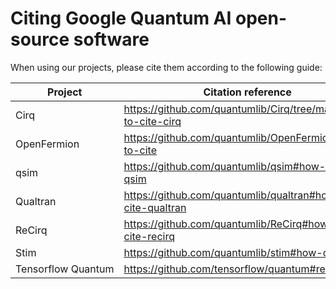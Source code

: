 # Citing Google Quantum AI open-source software

When using our projects, please cite them according to the following guide:

| Project                 | Citation reference                                            |
|-------------------------|---------------------------------------------------------------|
| Cirq                    | https://github.com/quantumlib/Cirq/tree/main#how-to-cite-cirq |
| OpenFermion             | https://github.com/quantumlib/OpenFermion#how-to-cite         |
| qsim                    | https://github.com/quantumlib/qsim#how-to-cite-qsim           |
| Qualtran                | https://github.com/quantumlib/qualtran#how-to-cite-qualtran   |
| ReCirq                  | https://github.com/quantumlib/ReCirq#how-to-cite-recirq       |
| Stim                    | https://github.com/quantumlib/stim#how-cite-stim              |
| Tensorflow&nbsp;Quantum | https://github.com/tensorflow/quantum#references              |
